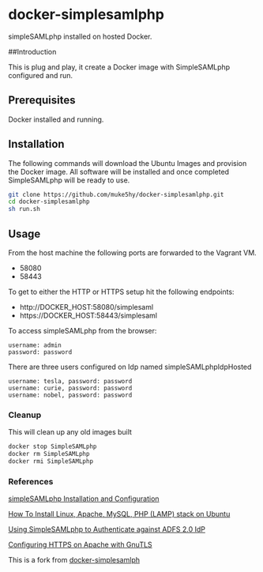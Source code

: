 # docker-simplesamlphp

simpleSAMLphp installed on hosted Docker.


##Introduction

This is plug and play, it create a Docker image with SimpleSAMLphp configured and run.

## Prerequisites

Docker installed and running.

## Installation

The following commands will download the Ubuntu Images and provision the Docker image. All software will be installed and once completed SimpleSAMLphp will be ready to use. 

``` bash
git clone https://github.com/muke5hy/docker-simplesamlphp.git
cd docker-simplesamlphp
sh run.sh
```

## Usage

From the host machine the following ports are forwarded to the Vagrant VM.

- 58080
- 58443

To get to either the HTTP or HTTPS setup hit the following endpoints:

  - http://DOCKER_HOST:58080/simplesaml
  - https://DOCKER_HOST:58443/simplesaml

To access simpleSAMLphp from the browser:

```
username: admin
password: password
```

There are three users configured on Idp named simpleSAMLphpIdpHosted

```
username: tesla, password: password
username: curie, password: password
username: nobel, password: password
```

### Cleanup

This will clean up any old images built

``` bash
docker stop SimpleSAMLphp
docker rm SimpleSAMLphp
docker rmi SimpleSAMLphp
```

### References

[simpleSAMLphp Installation and Configuration](https://simplesamlphp.org/docs/stable/simplesamlphp-install)

[How To Install Linux, Apache, MySQL, PHP (LAMP) stack on Ubuntu](https://www.digitalocean.com/community/tutorials/how-to-install-linux-apache-mysql-php-lamp-stack-on-ubuntu)

[Using SimpleSAMLphp to Authenticate against ADFS 2.0 IdP](https://groups.google.com/forum/#!msg/simplesamlphp/I8IiDpeKSvY/URSlh-ssXQ4J)

[Configuring HTTPS on Apache with GnuTLS](https://help.ubuntu.com/community/GnuTLS)

This is a fork from [docker-simplesamlph](https://github.com/kuisathaverat/docker-simplesamlph)
